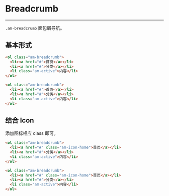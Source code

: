 # Breadcrumb
---

`.am-breadcrumb` 面包屑导航。

## 基本形式

`````html
<ol class="am-breadcrumb">
  <li><a href="#">首页</a></li>
  <li><a href="#">分类</a></li>
  <li class="am-active">内容</li>
</ol>
`````

```html
<ol class="am-breadcrumb">
  <li><a href="#">首页</a></li>
  <li><a href="#">分类</a></li>
  <li class="am-active">内容</li>
</ol>
```

## 结合 Icon

添加图标相应 class 即可。

`````html
<ol class="am-breadcrumb">
  <li><a href="#" class="am-icon-home">首页</a></li>
  <li><a href="#">分类</a></li>
  <li class="am-active">内容</li>
</ol>
`````

```html
<ol class="am-breadcrumb">
  <li><a href="#" class="am-icon-home">首页</a></li>
  <li><a href="#">分类</a></li>
  <li class="am-active">内容</li>
</ol>
```

